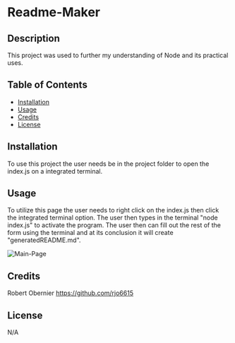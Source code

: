 # Readme-Maker

## Description

This project was used to further my understanding of Node and its practical uses.

## Table of Contents

 - [Installation](#installation)
 - [Usage](#usage)
 - [Credits](#credits)
 - [License](#license)

## Installation

To use this project the user needs be in the project folder to open the index.js on a integrated terminal.

## Usage

To utilize this page the user needs to right click on the index.js then click the integrated terminal option. The user then types in the terminal "node index.js" to activate the program. The user then can fill out the rest of the form using the terminal and at its conclusion it will create "generatedREADME.md".

![Main-Page](assets/Integarted-Terminal.gif)

## Credits

Robert Obernier
https://github.com/rjo6615

## License

N/A
